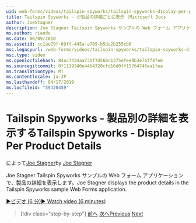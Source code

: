 ```yaml
---
uid: web-forms/videos/tailspin-spyworks/tailspin-spyworks-display-per-product-details
title: Tailspin Spyworks - が製品の詳細ごとに表示 |Microsoft Docs
author: JoeStagner
description: Joe Stagner Tailspin Spyworks サンプルの Web フォーム アプリケーションで、製品の詳細を表示します。
ms.author: riande
ms.date: 06/09/2010
ms.assetid: cc1ae79f-69ff-445a-a789-b5da2b255cb6
msc.legacyurl: /web-forms/videos/tailspin-spyworks/tailspin-spyworks-display-per-product-details
msc.type: video
ms.openlocfilehash: 84ac7434aa731f7d560c1375efee9b3e76ff4fe6
ms.sourcegitcommit: 0f1119340e4464720cfd16d0ff15764746ea1fea
ms.translationtype: MT
ms.contentlocale: ja-JP
ms.lasthandoff: 04/17/2019
ms.locfileid: "59420459"
---
```

# <a name="tailspin-spyworks---display-per-product-details"></a><span data-ttu-id="78816-103">Tailspin Spyworks - 製品別の詳細を表示する</span><span class="sxs-lookup"><span data-stu-id="78816-103">Tailspin Spyworks - Display Per Product Details</span></span>

<span data-ttu-id="78816-104">によって[Joe Stagner](https://github.com/JoeStagner)</span><span class="sxs-lookup"><span data-stu-id="78816-104">by [Joe Stagner](https://github.com/JoeStagner)</span></span>

<span data-ttu-id="78816-105">Joe Stagner Tailspin Spyworks サンプルの Web フォーム アプリケーションで、製品の詳細を表示します。</span><span class="sxs-lookup"><span data-stu-id="78816-105">Joe Stagner displays the product details in the Tailspin Spyworks sample Web Forms application.</span></span>

[<span data-ttu-id="78816-106">&#9654;ビデオ (6 分)</span><span class="sxs-lookup"><span data-stu-id="78816-106">&#9654; Watch video (6 minutes)</span></span>](https://channel9.msdn.com/Blogs/ASP-NET-Site-Videos/tailspin-spyworks-display-per-product-details)

> [!div class="step-by-step"]
> <span data-ttu-id="78816-107">[前へ](tailspin-spyworks-display-the-product-list.md)
> [次へ](tailspin-spyworks-adding-items-to-the-shopping-cart.md)</span><span class="sxs-lookup"><span data-stu-id="78816-107">[Previous](tailspin-spyworks-display-the-product-list.md)
[Next](tailspin-spyworks-adding-items-to-the-shopping-cart.md)</span></span>
